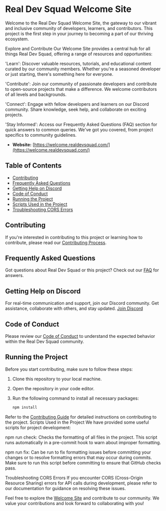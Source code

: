 # Real Dev Squad Welcome Site

Welcome to the Real Dev Squad Welcome Site, the gateway to our vibrant and inclusive community of developers, learners, and contributors. This project is the first step in your journey to becoming a part of our thriving ecosystem.

Explore and Contribute
Our Welcome Site provides a central hub for all things Real Dev Squad, offering a range of resources and opportunities:

'Learn': Discover valuable resources, tutorials, and educational content curated by our community members. Whether you're a seasoned developer or just starting, there's something here for everyone.

'Contribute': Join our community of passionate developers and contribute to open-source projects that make a difference. We welcome contributors of all levels and backgrounds.

'Connect': Engage with fellow developers and learners on our Discord community. Share knowledge, seek help, and collaborate on exciting projects.

'Stay Informed': Access our Frequently Asked Questions (FAQ) section for quick answers to common queries. We've got you covered, from project specifics to community guidelines.

- **Website:** [https://welcome.realdevsquad.com/](https://welcome.realdevsquad.com/)

## Table of Contents
- [Contributing](#contributing)
- [Frequently Asked Questions](#frequently-asked-questions)
- [Getting Help on Discord](#getting-help-on-discord)
- [Code of Conduct](#code-of-conduct)
- [Running the Project](#running-the-project)
- [Scripts Used in the Project](#scripts-used-in-the-project)
- [Troubleshooting CORS Errors](#troubleshooting-cors-errors)

## Contributing

If you're interested in contributing to this project or learning how to contribute, please read our [Contributing Process](https://welcome.realdevsquad.com/contributing).

## Frequently Asked Questions

Got questions about Real Dev Squad or this project? Check out our [FAQ](https://welcome.realdevsquad.com/faq) for answers.

## Getting Help on Discord

For real-time communication and support, join our Discord community. Get assistance, collaborate with others, and stay updated. [Join Discord](https://welcome.realdevsquad.com/discord)

## Code of Conduct

Please review our [Code of Conduct](https://welcome.realdevsquad.com/code-of-conduct.html) to understand the expected behavior within the Real Dev Squad community.

## Running the Project

Before you start contributing, make sure to follow these steps:

1. Clone this repository to your local machine.
2. Open the repository in your code editor.
3. Run the following command to install all necessary packages:

   ```sh
   npm install


Refer to the [Contributing Guide](https://github.com/Real-Dev-Squad/website-welcome/blob/develop/CONTRIBUTING.md) for detailed instructions on contributing to the project.
Scripts Used in the Project
We have provided some useful scripts for project development:

npm run check: Checks the formatting of all files in the project. This script runs automatically in a pre-commit hook to warn about improper formatting.

npm run fix: Can be run to fix formatting issues before committing your changes or to resolve formatting errors that may occur during commits. Make sure to run this script before committing to ensure that GitHub checks pass.

Troubleshooting CORS Errors
If you encounter CORS (Cross-Origin Resource Sharing) errors for API calls during development, please refer to our documentation for guidance on resolving these issues.

Feel free to explore the [Welcome Site](https://welcome.realdevsquad.com/) and contribute to our community. We value your contributions and look forward to collaborating with you!